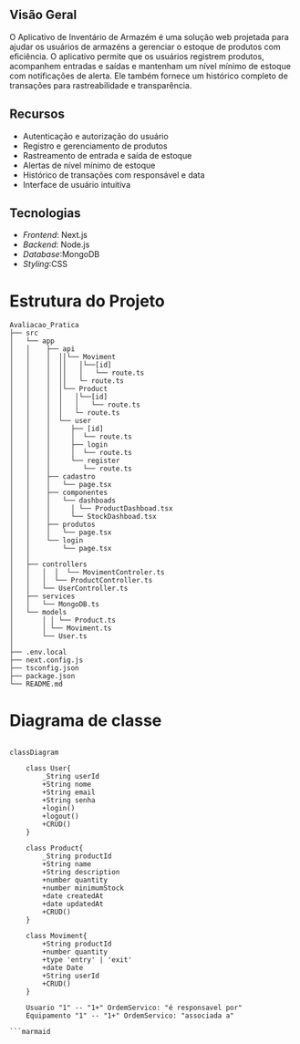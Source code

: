 ## Visão Geral
O Aplicativo de Inventário de Armazém é uma solução web projetada para ajudar os usuários de armazéns a gerenciar o estoque de produtos com eficiência. O aplicativo permite que os usuários registrem produtos, acompanhem entradas e saídas e mantenham um nível mínimo de estoque com notificações de alerta. Ele também fornece um histórico completo de transações para rastreabilidade e transparência.

## Recursos
- Autenticação e autorização do usuário
- Registro e gerenciamento de produtos
- Rastreamento de entrada e saída de estoque
- Alertas de nível mínimo de estoque
- Histórico de transações com responsável e data
- Interface de usuário intuitiva

## Tecnologias

- *Frontend*: Next.js
- *Backend*: Node.js
- *Database*:MongoDB
- *Styling*:CSS

# Estrutura do Projeto

```
Avaliacao_Pratica
├── src
│   └── app
│   │    ├── api
│   │    │  ││└── Moviment
│   │    │  ││   │└──[id]
│   │    │  ││   │   └── route.ts
│   │    │  ││   └─ route.ts
│   │    │  │└── Product
│   │    │  │   │└──[id]
│   │    │  │   │   └── route.ts
│   │    │  │   └─ route.ts
│   │    │  └── user
│   │    │     ├── [id]
│   │    │     │  └── route.ts
│   │    │     ├── login
│   │    │     │  └── route.ts
│   │    │     └── register
│   │    │        └── route.ts
│   │    ├── cadastro
│   │    │   └── page.tsx
│   │    ├── componentes
│   │    │   └── dashboads            
│   │    │     │ └── ProductDashboad.tsx            
│   │    │     └── StockDashboad.tsx           
│   │    ├── produtos
│   │    │   └── page.tsx
│   │    └── login
│   │        └── page.tsx
│   │
│   ├── controllers
│   │   │  │  └── MovimentControler.ts
│   │   │  └── ProductController.ts
│   │   └── UserController.ts
│   ├── services
│   │   └── MongoDB.ts
│   └── models
│       │ │ └── Product.ts
│       │ └── Moviment.ts
│       └── User.ts
│
├── .env.local
├── next.config.js
├── tsconfig.json
├── package.json
└── README.md
```

# Diagrama de classe

```mermaid

classDiagram

    class User{
        _String userId
        +String nome
        +String email
        +String senha
        +login()
        +logout()
        +CRUD()
    }

    class Product{
        _String productId
        +String name
        +String description
        +number quantity
        +number minimumStock 
        +date createdAt 
        +date updatedAt 
        +CRUD()
    }

    class Moviment{
        +String productId
        +number quantity
        +type 'entry' | 'exit'
        +date Date
        +String userId
        +CRUD() 
    }

    Usuario "1" -- "1+" OrdemServico: "é responsavel por"
    Equipamento "1" -- "1+" OrdemServico: "associada a" 

```marmaid